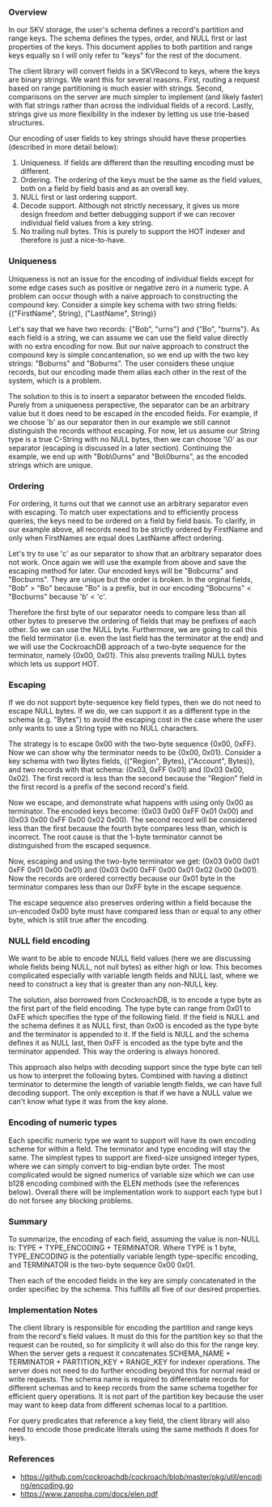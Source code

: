 ### Overview

In our SKV storage, the user's schema defines a record's partition and range keys. The schema defines the 
types, order, and NULL first or last properties of the keys. This document applies to both 
partition and range keys equally so I will only refer to "keys" for the rest of the document.


The client library will convert fields in a SKVRecord to keys, where the keys are binary strings. We want 
this for several reasons. First, routing a request based on range partitioning is much easier with strings. 
Second, comparisons on the server are much simpler to implement (and likely faster) with flat strings rather 
than across the individual fields of a record. Lastly, strings give us more flexibility in the indexer by 
letting us use trie-based structures.


Our encoding of user fields to key strings should have these properties (described in more detail 
below):
1. Uniqueness. If fields are different than the resulting encoding must be different.
2. Ordering. The ordering of the keys must be the same as the field values, both on a field by field basis and as an overall key.
3. NULL first or last ordering support.
4. Decode support. Although not strictly necessary, it gives us more design freedom and better debugging support if we can recover individual field values from a key string.
5. No trailing null bytes. This is purely to support the HOT indexer and therefore is just a nice-to-have.


### Uniqueness

Uniqueness is not an issue for the encoding of individual fields except for some edge cases such as 
positive or negative zero in a numeric type. A problem can occur though with a naive approach to constructing 
the compound key. Consider a simple key schema with two string fields: 
{("FirstName", String), ("LastName", String)}


Let's say that we have two records: {"Bob", "urns"} and {"Bo", "burns"}. As each field is a string, we can 
assume we can use the field value directly with no extra encoding for now. But our naive approach to 
construct the compound key is simple concantenation, so we end up with the two key strings: 
"Boburns" and "Boburns". The user considers these unqiue records, but our encoding made them alias 
each other in the rest of the system, which is a problem.


The solution to this is to insert a separator between the encoded fields. Purely from a uniqueness 
perspective, the separator can be an arbitrary value but it does need to be escaped in the encoded 
fields. For example, if we choose 'b' as our separator then in our example we still cannot distinguish 
the records without escaping. For now, let us assume our String type is a true C-String with no NULL bytes, 
then we can choose '\0' as our separator (escaping is discussed in a later section). Continuing the example, 
we end up with "Bob\0urns" and "Bo\0burns", as the encoded strings which are unique.


### Ordering

For ordering, it turns out that we cannot use an arbitrary separator even with escaping. To match user 
expectations and to efficiently process queries, the keys need to be ordered on a field by field basis. 
To clarify, in our example above, all records need to be strictly ordered by FirstName and only when 
FirstNames are equal does LastName affect ordering.


Let's try to use 'c' as our separator to show that an arbitrary separator does not work. Once again we will 
use the example from above and save the escaping method for later. Our encoded keys will be "Bobcurns" and 
"Bocburns". They are unique but the order is broken. In the orginal fields, "Bob" > "Bo" because "Bo" is a 
prefix, but in our encoding "Bobcurns" < "Bocburns" because 'b' < 'c'.


Therefore the first byte of our separator needs to compare less than all other bytes to preserve the 
ordering of fields that may be prefixes of each other. So we can use the NULL byte. Furthermore, 
we are going to call this the field terminator (i.e. even the last field has the terminator at the end) and 
we will use the CockroachDB approach of a two-byte sequence for the terminator, namely {0x00, 0x01}. This 
also prevents trailing NULL bytes which lets us support HOT.


### Escaping

If we do not support byte-sequence key field types, then we do not need to escape NULL bytes. If we 
do, we can support it as a different type in the schema (e.g. "Bytes") to avoid the escaping cost in the 
case where the user only wants to use a String type with no NULL characters.


The strategy is to escape 0x00 with the two-byte sequence {0x00, 0xFF}. Now we can show why the terminator 
needs to be {0x00, 0x01}. Consider a key schema with two Bytes fields, {("Region", Bytes), ("Account", Bytes)}, and two records with that schema: (0x03, 0xFF 0x01) and (0x03 0x00, 0x02). The first record is less than the 
second because the "Region" field in the first record is a prefix of the second record's field.


Now we escape, and demonstrate what happens with using only 0x00 as terminator. The encoded keys become: 
(0x03 0x00 0xFF 0x01 0x00) and (0x03 0x00 0xFF 0x00 0x02 0x00). The second record will be considered less than 
the first because the fourth byte compares less than, which is incorrect. The root cause is that the 
1-byte terminator cannot be distinguished from the escaped sequence.


Now, escaping and using the two-byte terminator we get:
(0x03 0x00 0x01 0xFF 0x01 0x00 0x01) and (0x03 0x00 0xFF 0x00 0x01 0x02 0x00 0x001). Now the records are 
ordered correctly because our 0x01 byte in the terminator compares less than our 0xFF byte in the escape sequence.


The escape sequence also preserves ordering within a field because the un-encoded 0x00 byte must have 
compared less than or equal to any other byte, which is still true after the encoding.


### NULL field encoding

We want to be able to encode NULL field values (here we are discussing whole fields being NULL, not null 
bytes) as either high or low. This becomes complicated especially with variable length fields and NULL last, 
where we need to construct a key that is greater than any non-NULL key.


The solution, also borrowed from CockroachDB, is to encode a type byte as the first part of the field 
encoding. The type byte can range from 0x01 to 0xFE which specifies the type of the following field. If the 
field is NULL and the schema defines it as NULL first, than 0x00 is encoded as the type byte and 
the terminator is appended to it. If the field is NULL and the schema defines it as NULL last, then 0xFF is 
encoded as the type byte and the terminator appended. This way the ordering is always honored.


This approach also helps with decoding support since the type byte can tell us how to interpret the 
following bytes. Combined with having a distinct terminator to determine the length of variable length 
fields, we can have full decoding support. The only exception is that if we have a NULL value we can't 
know what type it was from the key alone.


### Encoding of numeric types

Each specific numeric type we want to support will have its own encoding scheme for within a field. The 
terminator and type encoding will stay the same. The simplest types to support are fixed-size unsigned 
integer types, where we can simply convert to big-endian byte order. The most complicated would be 
signed numerics of variable size which we can use b128 encoding combined with the ELEN methods 
(see the references below). Overall there will be implementation work to support each type but I do not 
forsee any blocking problems.


### Summary

To summarize, the encoding of each field, assuming the value is non-NULL is: 
TYPE + TYPE\_ENCODING + TERMINATOR. Where TYPE is 1 byte, TYPE\_ENCODING is the potentially variable 
length type-specific encoding, and TERMINATOR is the two-byte sequence 0x00 0x01.


Then each of the encoded fields in the key are simply concatenated in the order specifiec by the schema. 
This fulfills all five of our desired properties.


### Implementation Notes

The client library is responsible for encoding the partition and range keys from the record's field values. 
It must do this for the partition key so that the request can be routed, so for simplicity it will also 
do this for the range key. When the server gets a request it concatenates SCHEMA\_NAME + TERMINATOR + 
PARTITION\_KEY + RANGE\_KEY for indexer operations. The server does not need to do further encoding beyond 
this for normal read or write requests. The schema name is required to differentiate records for different 
schemas and to keep records from the same schema together for efficient query operations. It is not part 
of the partition key because the user may want to keep data from different schemas local to a partition.


For query predicates that reference a key field, the client library will also need to encode those 
predicate literals using the same methods it does for keys.

### References

- https://github.com/cockroachdb/cockroach/blob/master/pkg/util/encoding/encoding.go
- https://www.zanopha.com/docs/elen.pdf
